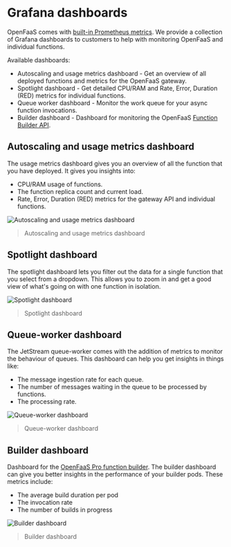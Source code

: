 # Grafana dashboards

OpenFaaS comes with [built-in Prometheus metrics](/architecture/metrics). We provide a collection of Grafana dashboards to customers to help with monitoring OpenFaaS and individual functions.

Available dashboards:

- Autoscaling and usage metrics dashboard - Get an overview of all deployed functions and metrics for the OpenFaaS gateway.
- Spotlight dashboard - Get detailed CPU/RAM and Rate, Error, Duration (RED) metrics for individual functions. 
- Queue worker dashboard - Monitor the work queue for your async function invocations.
- Builder dashboard - Dashboard for monitoring the OpenFaaS [Function Builder API](/openfaas-pro/builder).

## Autoscaling and usage metrics dashboard

The usage metrics dashboard gives you an overview of all the function that you have deployed. It gives you insights into:

- CPU/RAM usage of functions.
- The function replica count and current load.
- Rate, Error, Duration (RED) metrics for the gateway API and individual functions.

![Autoscaling and usage metrics dashboard](/images/grafana/overview-dashboard.png)
> Autoscaling and usage metrics dashboard

## Spotlight dashboard

The spotlight dashboard lets you filter out the data for a single function that you select from a dropdown. This allows you to zoom in and get a good view of what's going on with one function in isolation.

![Spotlight dashboard](/images/grafana/spotlight-dashboard.png)
> Spotlight dashboard

## Queue-worker dashboard

The JetStream queue-worker comes with the addition of metrics to monitor the behaviour of queues. This dashboard can help you get insights in things like:

- The message ingestion rate for each queue.
- The number of messages waiting in the queue to be processed by functions. 
- The processing rate.

![Queue-worker dashboard](/images/grafana/jetstream-queue-worker-dashboard.png)
> Queue-worker dashboard

## Builder dashboard

Dashboard for the [OpenFaaS Pro function builder](/openfaas-pro/builder). The builder dashboard can give you better insights in the performance of your builder pods. These metrics include:

- The average build duration per pod
- The invocation rate
- The number of builds in progress

![Builder dashboard](/images/grafana/builder-dashboard.png)
> Builder dashboard